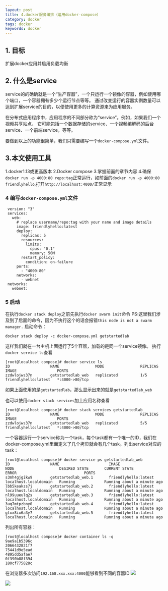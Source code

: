 ```yaml
---
layout: post
title: 4.docker服务编排（运用docker-compose）
category: docker
tags: docker
keywords: docker
---
```


## 1. 目标
   扩展docker应用并启用负载均衡

## 2. 什么是service
   service的的确确就是一个“生产容器”，一个只运行一个镜像的容器，例如使用哪个端口，一个容器拥有多少个运行节点等等。
   通过改变运行的容器实例数量可以达到扩展service的目的，以便使用更多的计算资源来为应用服务。
   
   在分布式应用程序中，应用程序的不同部分称为“service”。例如，如果我们一个视频共享站点，
   它可能包括一个数据存储的service、一个视频编解码的后台service、一个前端service，等等。
   
   要做到以上的功能很简单，我们只需要编写一个`docker-compose.yml`文件。
   
## 3.本文使用工具
   1.docker1.13或更高版本
   2.Docker compose
   3.掌握前面的章节内容
   4.确保`docker run -p 4000:80 repo:tag`正常运行，如前面的`docker run -p 4000:80 friendlyhello`,打开`http://localhost:4000/`正常显示

### 4 编写`docker-compose.yml`文件
   ```
    version: "3"
    services:
      web:
        # replace username/repo:tag with your name and image details
        image: friendlyhello:latest
        deploy:
          replicas: 5
          resources:
            limits:
              cpus: "0.1"
              memory: 50M
          restart_policy:
            condition: on-failure
        ports:
          - "4000:80"
        networks:
          - webnet
    networks:
      webnet:
   ```
   
### 5 启动
   在执行`docker stack deploy`之前先执行`docker swarm init`命令
   PS:这里我们涉及到了后面的命令，因为不执行这个的话会报错`this node is not a swarm manager.`
   启动命令：
   ```
   docker stack deploy -c docker-compose.yml getstartedlab
   ```
   这样我们就在一台主机上面运行了5个容器，加载的是同一个service镜像。
   执行`docker service ls`查看
   ```
   [root@localhost compose]# docker service ls
   ID                  NAME                MODE                REPLICAS            IMAGE                  PORTS
   zzdwlojws37n        getstartedlab_web   replicated          1/5                 friendlyhello:latest   *:4000->80/tcp
   ```
   如果上面使用的是`getstartedlab`，那么显示出来的就是`getstartedlab_web`
   
   也可以使用`docker stack services`加上应用名称查看
   ```
   [root@localhost compose]# docker stack services getstartedlab
   ID                  NAME                MODE                REPLICAS            IMAGE                  PORTS
   zzdwlojws37n        getstartedlab_web   replicated          5/5                 friendlyhello:latest   *:4000->80/tcp
   ```
   一个容器运行一个service称为一个task，每个task都有一个唯一的ID，我们在docker-compose.yml里面定义了几个拷贝就会有几个task。列出service对应的task：
   ```
   [root@localhost compose]# docker service ps getstartedlab_web
   ID                  NAME                      IMAGE                       NODE                    DESIRED STATE       CURRENT STATE                 ERROR                              PORTS
   s3mh4gjgikw9        getstartedlab_web.1       friendlyhello:latest        localhost.localdomain   Running             Running about a minute ago                                       
   lbb5keakzs7j        getstartedlab_web.2       friendlyhello:latest        localhost.localdomain   Running             Running about a minute ago                                       
   nl99uueulq2s        getstartedlab_web.3       friendlyhello:latest        localhost.localdomain   Running             Running about a minute ago                                       
   3uq7mtpzbny0        getstartedlab_web.4       friendlyhello:latest        localhost.localdomain   Running             Running about a minute ago                                       
   gtxx8ix6a3y7        getstartedlab_web.5       friendlyhello:latest        localhost.localdomain   Running             Running about a minute ago                                       
   ```
   列出所有容器：
   ```
   [root@localhost compose]# docker container ls -q
   9ae9a1b5396c
   2066432821f7
   75441d9e5ead
   4895dd5afae7
   0f390b88f394
   180cf775828c

   ```
   在浏览器多次访问`192.168.xxx.xxx:4000`能够看到不同的容器ID
   <img src="http://github-blog.oss-cn-shenzhen.aliyuncs.com/2019-05-05.png"/>
   
   <img src="http://github-blog.oss-cn-shenzhen.aliyuncs.com/2019-05-05-1.png"/>